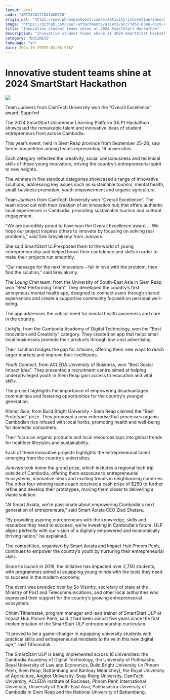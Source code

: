 ```yaml
---
layout: post
code: "ART24102210414GW72D"
origin_url: "https://www.phnompenhpost.com/creativity-innovation/innovative-student-teams-shine-at-2024-smartstart-hackathon"
image: "https://github.com/user-attachments/assets/ecc77db2-65e6-41c8-8afa-c9389a490d16"
title: "Innovative student teams shine at 2024 SmartStart Hackathon"
description: "​​Innovative student teams shine at 2024 SmartStart Hackathon​"
category: "BUSINESS"
language: "en"
date: 2024-10-29T09:03:56.976Z
---
```


# Innovative student teams shine at 2024 SmartStart Hackathon

![](https://github.com/user-attachments/assets/5bacbe6d-5cf8-44e1-8e5c-127d5c7a60f7)

Team Junivers from CamTech University won the “Overall Excellence” award. Supplied

The 2024 SmartStart Unipreneur Learning Platform (ULP) Hackathon showcased the remarkable talent and innovative ideas of student entrepreneurs from across Cambodia. 

This year’s event, held in Siem Reap province from September 25-28, saw fierce competition among teams representing 16 universities. 

Each category reflected the creativity, social consciousness and technical skills of these young innovators, driving the country’s entrepreneurial spirit to new heights.

The winners in five standout categories showcased a range of innovative solutions, addressing key issues such as sustainable tourism, mental health, small-business promotion, youth empowerment and organic agriculture.

Team _Junivers_ from CamTech University won “Overall Excellence”. The team stood out with their creation of an innovation hub that offers authentic local experiences in Cambodia, promoting sustainable tourism and cultural engagement. 

"We are incredibly proud to have won the Overall Excellence award … We hope our project inspires others to innovate by focusing on solving real problems," said Sok Sreylaksmy from _Junivers_. 

She said SmartStart ULP exposed them to the world of young entrepreneurship and helped boost their confidence and skills in order to make their projects run smoothly. 

“Our message for the next innovators – fall in love with the problem, then find the solution,” said Sreylaksmy. 

The _Loung Chet_ team, from the University of South-East Asia in Siem Reap, won “Best Performing Team”. They developed the country’s first anonymous mental health app, designed to connect users through shared experiences and create a supportive community focused on personal well-being. 

The app addresses the critical need for mental health awareness and care in the country.

_Linkifiq_, from the Cambodia Academy of Digital Technology, won the “Best Innovation and Creativity” category. They created an app that helps small local businesses promote their products through low-cost advertising. 

Their solution bridges the gap for artisans, offering them new ways to reach larger markets and improve their livelihoods.

_Youth Connect_, from ACLEDA University of Business, won “Best Social Impact Idea”. They presented a recruitment centre aimed at helping underprivileged youth in Siem Reap gain access to education and vital skills. 

The project highlights the importance of empowering disadvantaged communities and fostering opportunities for the country’s younger generation.

_Khmer Rice_, from Build Bright University - Siem Reap claimed the “Best Prototype” prize. They proposed a new enterprise that processes organic Cambodian rice infused with local herbs, promoting health and well-being for domestic consumers. 

Their focus on organic products and local resources taps into global trends for healthier lifestyles and sustainability.

Each of these innovative projects highlights the entrepreneurial talent emerging from the country’s universities. 

_Junivers_ took home the grand prize, which includes a regional tech trip outside of Cambodia, offering them exposure to entrepreneurial ecosystems, innovative ideas and exciting trends in neighbouring countries. The other four winning teams each received a cash prize of $250 to further refine and develop their prototypes, moving them closer to delivering a viable solution.

"At Smart Axiata, we're passionate about empowering Cambodia's next generation of entrepreneurs,” said Smart Axiata CEO Ziad Shatara. 

“By providing aspiring entrepreneurs with the knowledge, skills and resources they need to succeed, we're investing in Cambodia's future. ULP aligns perfectly with our vision of a digitally empowered and economically thriving nation," he explained.

The competition, organised by Smart Axiata and Impact Hub Phnom Penh, continues to empower the country’s youth by nurturing their entrepreneurial skills. 

Since its launch in 2019, the initiative has impacted over 2,750 students, with programmes aimed at equipping young minds with the tools they need to succeed in the modern economy. 

The event was presided over by So Visothy, secretary of state at the Ministry of Post and Telecommunications, and other local authorities who expressed their support for the country’s growing entrepreneurial ecosystem.

Chhim Tithamatak, program manager and lead trainer of SmartStart ULP at Impact Hub Phnom Penh, said it had been almost five years since the first implementation of the SmartStart ULP entrepreneurship curriculum. 

“It proved to be a game-changer in equipping university students with practical skills and entrepreneurial mindsets to thrive in this new digital age,” said Tithamatak. 

The SmartStart ULP is being implemented across 16 universities: the Cambodia Academy of Digital Technology, the University of Puthisastra, Royal University of Law and Economics, Build Bright University (in Phnom Penh, Siem Reap, Battambang and Banteay Meanchey), the Royal University of Agriculture, Angkor University, Svay Rieng University, CamTech University, ACLEDA Institute of Business, Phnom Penh International University, University of South-East Asia, Paññāsāstra University of Cambodia in Siem Reap and the National University of Battambang.
